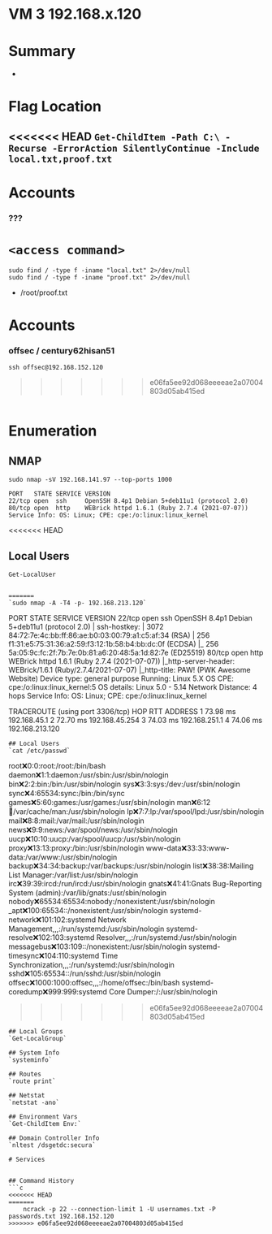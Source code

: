 # VM 3 192.168.x.120
# Summary
- 
# Flag Location
<<<<<<< HEAD
`Get-ChildItem -Path C:\ -Recurse -ErrorAction SilentlyContinue -Include local.txt,proof.txt`
- 
# Accounts
### ???
`<access command>`
=======
`sudo find / -type f -iname "local.txt" 2>/dev/null`    
`sudo find / -type f -iname "proof.txt" 2>/dev/null`
- /root/proof.txt
# Accounts
### offsec / century62hisan51
`ssh offsec@192.168.152.120`
>>>>>>> e06fa5ee92d068eeeeae2a07004803d05ab415ed
```

```
# Enumeration
## NMAP
`sudo nmap -sV 192.168.141.97 --top-ports 1000`
```
PORT   STATE SERVICE VERSION
22/tcp open  ssh     OpenSSH 8.4p1 Debian 5+deb11u1 (protocol 2.0)
80/tcp open  http    WEBrick httpd 1.6.1 (Ruby 2.7.4 (2021-07-07))
Service Info: OS: Linux; CPE: cpe:/o:linux:linux_kernel
```
<<<<<<< HEAD
## Local Users
`Get-LocalUser`
```

=======
`sudo nmap -A -T4 -p- 192.168.213.120`
```
PORT   STATE SERVICE VERSION
22/tcp open  ssh     OpenSSH 8.4p1 Debian 5+deb11u1 (protocol 2.0)
| ssh-hostkey: 
|   3072 84:72:7e:4c:bb:ff:86:ae:b0:03:00:79:a1:c5:af:34 (RSA)
|   256 f1:31:e5:75:31:36:a2:59:f3:12:1b:58:b4:bb:dc:0f (ECDSA)
|_  256 5a:05:9c:fc:2f:7b:7e:0b:81:a6:20:48:5a:1d:82:7e (ED25519)
80/tcp open  http    WEBrick httpd 1.6.1 (Ruby 2.7.4 (2021-07-07))
|_http-server-header: WEBrick/1.6.1 (Ruby/2.7.4/2021-07-07)
|_http-title: PAW! (PWK Awesome Website)
Device type: general purpose
Running: Linux 5.X
OS CPE: cpe:/o:linux:linux_kernel:5
OS details: Linux 5.0 - 5.14
Network Distance: 4 hops
Service Info: OS: Linux; CPE: cpe:/o:linux:linux_kernel

TRACEROUTE (using port 3306/tcp)
HOP RTT      ADDRESS
1   73.98 ms 192.168.45.1
2   72.70 ms 192.168.45.254
3   74.03 ms 192.168.251.1
4   74.06 ms 192.168.213.120

```
## Local Users
`cat /etc/passwd`
```
root:x:0:0:root:/root:/bin/bash
daemon:x:1:1:daemon:/usr/sbin:/usr/sbin/nologin
bin:x:2:2:bin:/bin:/usr/sbin/nologin
sys:x:3:3:sys:/dev:/usr/sbin/nologin
sync:x:4:65534:sync:/bin:/bin/sync
games:x:5:60:games:/usr/games:/usr/sbin/nologin
man:x:6:12:man:/var/cache/man:/usr/sbin/nologin
lp:x:7:7:lp:/var/spool/lpd:/usr/sbin/nologin
mail:x:8:8:mail:/var/mail:/usr/sbin/nologin
news:x:9:9:news:/var/spool/news:/usr/sbin/nologin
uucp:x:10:10:uucp:/var/spool/uucp:/usr/sbin/nologin
proxy:x:13:13:proxy:/bin:/usr/sbin/nologin
www-data:x:33:33:www-data:/var/www:/usr/sbin/nologin
backup:x:34:34:backup:/var/backups:/usr/sbin/nologin
list:x:38:38:Mailing List Manager:/var/list:/usr/sbin/nologin
irc:x:39:39:ircd:/run/ircd:/usr/sbin/nologin
gnats:x:41:41:Gnats Bug-Reporting System (admin):/var/lib/gnats:/usr/sbin/nologin
nobody:x:65534:65534:nobody:/nonexistent:/usr/sbin/nologin
_apt:x:100:65534::/nonexistent:/usr/sbin/nologin
systemd-network:x:101:102:systemd Network Management,,,:/run/systemd:/usr/sbin/nologin
systemd-resolve:x:102:103:systemd Resolver,,,:/run/systemd:/usr/sbin/nologin
messagebus:x:103:109::/nonexistent:/usr/sbin/nologin
systemd-timesync:x:104:110:systemd Time Synchronization,,,:/run/systemd:/usr/sbin/nologin
sshd:x:105:65534::/run/sshd:/usr/sbin/nologin
offsec:x:1000:1000:offsec,,,:/home/offsec:/bin/bash
systemd-coredump:x:999:999:systemd Core Dumper:/:/usr/sbin/nologin
>>>>>>> e06fa5ee92d068eeeeae2a07004803d05ab415ed
```
## Local Groups
`Get-LocalGroup`
```
```
## System Info
`systeminfo`
```

```
## Routes
`route print`
```
```
## Netstat
`netstat -ano`
```
```
## Environment Vars
`Get-ChildItem Env:`
```
```
## Domain Controller Info
`nltest /dsgetdc:secura`
```
```
# Services    


## Command History
```c
<<<<<<< HEAD
=======
    ncrack -p 22 --connection-limit 1 -U usernames.txt -P passwords.txt 192.168.152.120
>>>>>>> e06fa5ee92d068eeeeae2a07004803d05ab415ed

```